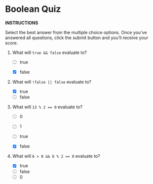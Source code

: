 # Boolean Quiz

**INSTRUCTIONS**

Select the best answer from the multiple choice options. Once you’ve answered all questions, click the submit button and you’ll receive your score.

1. What will `true && false` evaluate to?

   - [ ] true
   - [x] false


2. What will `!false || false` evaluate to?

   - [x] true
   - [ ] false

3. What will `13 % 2 == 0` evaluate to?

   - [ ] 0
   - [ ] 1
   - [ ] true
   - [x] false


4. What will `6 > 0 && 6 % 2 == 0` evaluate to?

   - [x] true
   - [ ] false
   - [ ] 0